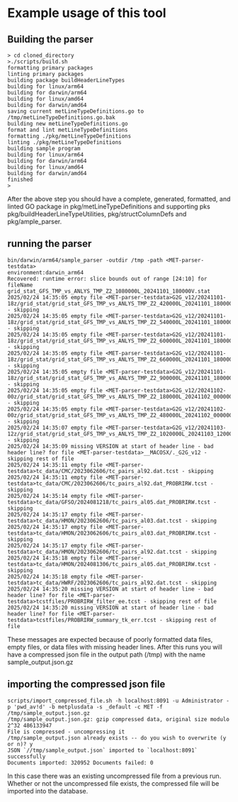 # Example usage of this tool

## Building the parser

```text
> cd cloned_directory
>./scripts/build.sh
formatting primary packages
linting primary packages
building package buildHeaderLineTypes
building for linux/arm64
building for darwin/arm64
building for linux/amd64
building for darwin/amd64
saving current metLineTypeDefinitions.go to /tmp/metLineTypeDefinitions.go.bak
building new metLineTypeDefinitions.go
format and lint metLineTypeDefinitions
formatting ./pkg/metLineTypeDefinitions
linting ./pkg/metLineTypeDefinitions
building sample program
building for linux/arm64
building for darwin/arm64
building for linux/amd64
building for darwin/amd64
finished
>
```

After the above step you should have a complete, generated, formatted, and linted GO package in pkg/metLineTypeDefinitions and supporting
pks pkg/buildHeaderLineTypeUtilities, pkg/structColumnDefs and pkg/ample_parser.

## running the parser

```text
bin/darwin/arm64/sample_parser -outdir /tmp -path <MET-parser-testdata>
environment:darwin_arm64
Recovered: runtime error: slice bounds out of range [24:10] for fileName grid_stat_GFS_TMP_vs_ANLYS_TMP_Z2_1080000L_20241101_180000V.stat
2025/02/24 14:35:05 empty file <MET-parser-testdata>G2G_v12/20241101-18z/grid_stat/grid_stat_GFS_TMP_vs_ANLYS_TMP_Z2_420000L_20241101_180000V.stat - skipping
2025/02/24 14:35:05 empty file <MET-parser-testdata>G2G_v12/20241101-18z/grid_stat/grid_stat_GFS_TMP_vs_ANLYS_TMP_Z2_540000L_20241101_180000V.stat - skipping
2025/02/24 14:35:05 empty file <MET-parser-testdata>G2G_v12/20241101-18z/grid_stat/grid_stat_GFS_TMP_vs_ANLYS_TMP_Z2_600000L_20241101_180000V.stat - skipping
2025/02/24 14:35:05 empty file <MET-parser-testdata>G2G_v12/20241101-18z/grid_stat/grid_stat_GFS_TMP_vs_ANLYS_TMP_Z2_660000L_20241101_180000V.stat - skipping
2025/02/24 14:35:05 empty file <MET-parser-testdata>G2G_v12/20241101-18z/grid_stat/grid_stat_GFS_TMP_vs_ANLYS_TMP_Z2_900000L_20241101_180000V.stat - skipping
2025/02/24 14:35:05 empty file <MET-parser-testdata>G2G_v12/20241102-00z/grid_stat/grid_stat_GFS_TMP_vs_ANLYS_TMP_Z2_180000L_20241102_000000V.stat - skipping
2025/02/24 14:35:05 empty file <MET-parser-testdata>G2G_v12/20241102-00z/grid_stat/grid_stat_GFS_TMP_vs_ANLYS_TMP_Z2_480000L_20241102_000000V.stat - skipping
2025/02/24 14:35:07 empty file <MET-parser-testdata>G2G_v12/20241103-12z/grid_stat/grid_stat_GFS_TMP_vs_ANLYS_TMP_Z2_1020000L_20241103_120000V.stat - skipping
2025/02/24 14:35:09 missing VERSION at start of header line - bad header line? for file <MET-parser-testdata>__MACOSX/._G2G_v12 - skipping rest of file
2025/02/24 14:35:11 empty file <MET-parser-testdata>tc_data/CMC/2023062606/tc_pairs_al92.dat.tcst - skipping
2025/02/24 14:35:11 empty file <MET-parser-testdata>tc_data/CMC/2023062606/tc_pairs_al92.dat_PROBRIRW.tcst - skipping
2025/02/24 14:35:14 empty file <MET-parser-testdata>tc_data/GFSO/2024081218/tc_pairs_al05.dat_PROBRIRW.tcst - skipping
2025/02/24 14:35:17 empty file <MET-parser-testdata>tc_data/HMON/2023062606/tc_pairs_al03.dat.tcst - skipping
2025/02/24 14:35:17 empty file <MET-parser-testdata>tc_data/HMON/2023062606/tc_pairs_al03.dat_PROBRIRW.tcst - skipping
2025/02/24 14:35:17 empty file <MET-parser-testdata>tc_data/HMON/2023062606/tc_pairs_al92.dat.tcst - skipping
2025/02/24 14:35:18 empty file <MET-parser-testdata>tc_data/HMON/2024081306/tc_pairs_al05.dat_PROBRIRW.tcst - skipping
2025/02/24 14:35:18 empty file <MET-parser-testdata>tc_data/HWRF/2023062606/tc_pairs_al92.dat.tcst - skipping
2025/02/24 14:35:20 missing VERSION at start of header line - bad header line? for file <MET-parser-testdata>tcstfiles/PROBRIRW_filter_ee.tcst - skipping rest of file
2025/02/24 14:35:20 missing VERSION at start of header line - bad header line? for file <MET-parser-testdata>tcstfiles/PROBRIRW_summary_tk_err.tcst - skipping rest of file
```

These messages are expected because of poorly formatted data files, empty files, or data files with missing header lines.
After this runs you will have a compressed json file in the output path (/tmp) with the name sample_output.json.gz

## importing the compressed json file

```text
scripts/import_compressed_file.sh -h localhost:8091 -u Administrator -p 'pwd_av!d' -b metplusdata -s _default -c MET -f /tmp/sample_output.json.gz
/tmp/sample_output.json.gz: gzip compressed data, original size modulo 2^32 486133947
File is compressed - uncompressing it
/tmp/sample_output.json already exists -- do you wish to overwrite (y or n)? y
JSON `//tmp/sample_output.json` imported to `localhost:8091` successfully
Documents imported: 320952 Documents failed: 0
```

In this case there was an existing uncompressed file from a previous run. Whether or not the uncompressed file exists, the compressed file will be imported into the database.
